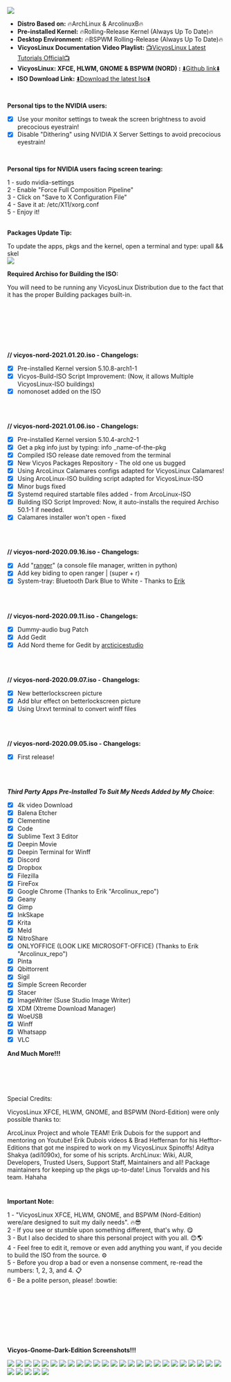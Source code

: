 
![](https://i.imgur.com/JmB7UDV.jpg)

- **Distro Based on:** :fire:ArchLinux & ArcolinuxB:fire:
- **Pre-installed Kernel:** :fire:Rolling-Release Kernel (Always Up To Date):fire:
- **Desktop Environment:** :fire:BSPWM Rolling-Release (Always Up To Date):fire:
- **VicyosLinux Documentation Video Playlist:** [:tv:VicyosLinux Latest Tutorials Official:tv:](https://www.youtube.com/playlist?list=PLEHnzNeoCcNzT-ZpVu7aywVocaxr7XgNS)
- **VicyosLinux: XFCE, HLWM, GNOME & BSPWM (NORD) :** [:arrow_down:Github link:arrow_down:](https://github.com/felipendc/vicyos-build) 
- **ISO Download Link:** [:arrow_down:Download the latest Iso:arrow_down:](https://sourceforge.net/projects/arcolinux-spinoffs/files/Vicyos/Vicyos-Nord/) 

#

**Personal tips to the NVIDIA users:**

- [x] Use your monitor settings to tweak the screen brightness to avoid precocious eyestrain!
- [x] Disable "Dithering" using NVIDIA X Server Settings to avoid precocious eyestrain!
<br />

**Personal tips for NVIDIA users facing screen tearing:** 

1 - sudo nvidia-settings <br />
2 - Enable "Force Full Composition Pipeline" <br />
3 - Click on "Save to X Configuration File" <br />
4 - Save it at: /etc/X11/xorg.conf <br />
5 - Enjoy it! <br />
 <br />

**Packages Update Tip:** 

To update the apps, pkgs and the kernel, open a terminal and type: upall && skel<br />
![](https://i.imgur.com/OHhlz0f.png)
 <br />


**Required Archiso for Building the ISO:** 

You will need to be running any VicyosLinux Distribution due to the fact that it has the proper Building packages built-in.<br />

#

<br />
<br />
<br />
<br />


**//  vicyos-nord-2021.01.20.iso - Changelogs:**

 - [x] Pre-installed Kernel version 5.10.8-arch1-1
 - [x] Vicyos-Build-ISO Script Improvement: (Now, it allows Multiple VicyosLinux-ISO buildings)
 - [x] nomonoset added on the ISO

<br />
<br />

 
**//  vicyos-nord-2021.01.06.iso - Changelogs:**

 - [x] Pre-installed Kernel version 5.10.4-arch2-1
 - [x] Get a pkg info just by typing: info _name-of-the-pkg
 - [x] Compiled ISO release date removed from the terminal 
 - [x] New Vicyos Packages Repository - The old one us bugged
 - [x] Using ArcoLinux Calamares configs adapted for VicyosLinux Calamares!
 - [x] Using ArcoLinux-ISO building script adapted for VicyosLinux-ISO
 - [x] Minor bugs fixed
 - [x] Systemd required startable files added - from ArcoLinux-ISO
 - [x] Building ISO Script Improved: Now, it auto-installs the required Archiso 50.1-1 if needed. 
 - [x] Calamares installer won't open - fixed

<br />
<br />


**//  vicyos-nord-2020.09.16.iso - Changelogs:**

 - [x] Add "[ranger](https://github.com/ranger/ranger)" (a console file manager, written in python)
 - [x] Add key biding to open ranger | (super + r)
 - [x] System-tray: Bluetooth Dark Blue to White - Thanks to [Erik](https://www.youtube.com/watch?v=PhvUQCuoUfc)

<br />
<br />

**//  vicyos-nord-2020.09.11.iso - Changelogs:**

 - [x] Dummy-audio bug Patch
 - [x] Add Gedit 
 - [x] Add Nord theme for Gedit by [arcticicestudio](https://github.com/arcticicestudio)

<br />
<br />

**//  vicyos-nord-2020.09.07.iso - Changelogs:**

 - [x] New betterlockscreen picture 
 - [x] Add blur effect on betterlockscreen picture
 - [x] Using Urxvt terminal to convert winff files

<br />
<br />

**//  vicyos-nord-2020.09.05.iso - Changelogs:**

 - [x] First release!

<br />
<br />

***Third Party Apps Pre-Installed To Suit My Needs Added by My Choice***: <br />

 - [x] 4k video Download 
 - [x] Balena Etcher 
 - [x] Clementine 
 - [x] Code
 - [x] Sublime Text 3 Editor
 - [x] Deepin Movie
 - [x] Deepin Terminal for Winff
 - [x] Discord
 - [x] Dropbox
 - [x] Filezilla
 - [x] FireFox 
 - [x] Google Chrome (Thanks to Erik "Arcolinux_repo")
 - [x] Geany
 - [x] Gimp
 - [x] InkSkape
 - [x] Krita
 - [x] Meld
 - [x] NitroShare
 - [x] ONLYOFFICE (LOOK LIKE MICROSOFT-OFFICE) (Thanks to Erik "Arcolinux_repo")
 - [x] Pinta
 - [x] Qbittorrent
 - [x] Sigil
 - [x] Simple Screen Recorder
 - [x] Stacer
 - [x] ImageWriter (Suse Studio Image Writer)
 - [x] XDM (Xtreme Download Manager)
 - [x] WoeUSB
 - [x] Winff
 - [x] Whatsapp
 - [x] VLC

**And Much More!!!**

<br />
<br />

# 

Special Credits:

VicyosLinux XFCE, HLWM, GNOME, and BSPWM (Nord-Edition) were only possible thanks to:

ArcoLinux Project and whole TEAM!
Erik Dubois for the support and mentoring on Youtube!
Erik Dubois videos & Brad Heffernan for his Hefftor-Editions that got me inspired to work on my VicyosLinux Spinoffs!
Aditya Shakya (adi1090x), for some of his scripts. 
ArchLinux: Wiki, AUR, Developers, Trusted Users, Support Staff, Maintainers and all!
Package maintainers for keeping up the pkgs up-to-date!
Linus Torvalds and his team. Hahaha

# 

**Important Note:**

1 - "VicyosLinux XFCE, HLWM, GNOME, and BSPWM (Nord-Edition) were/are designed to suit my daily needs". :fire::sunglasses: <br />
2 - If you see or stumble upon something different, that's why. :yum: <br />
3 - But I also decided to share this personal project with you all. :blush::earth_americas: <br />
4 - Feel free to edit it, remove or even add anything you want, if you decide to build the ISO from the source. :gear: <br />
5 - Before you drop a bad or even a nonsense comment, re-read the numbers: 1, 2, 3, and 4. :clipboard: <br />
6 - Be a polite person, please! :bowtie: <br />

#

<br />


#

<br />
<br />

**Vicyos-Gnome-Dark-Edition Screenshots!!!**


![](https://i.imgur.com/VaHlSLz.jpg)
![](https://i.imgur.com/DFR1Ucf.jpg)
![](https://i.imgur.com/JmB7UDV.jpg)
![](https://i.imgur.com/THHcyMd.jpg)
![](https://i.imgur.com/UNjM0zz.png)
![](https://i.imgur.com/3bjVwLZ.png)
![](https://i.imgur.com/uhhff0q.png)
![](https://i.imgur.com/YU1We7l.jpg)
![](https://i.imgur.com/mgaqKTt.jpg)
![](https://i.imgur.com/WwREqie.jpg)
![](https://i.imgur.com/n8WqDFc.jpg)
![](https://i.imgur.com/4Zv6VnR.jpg)
![](https://i.imgur.com/QxRh835.png)
![](https://i.imgur.com/wuO7FqA.png)
![](https://i.imgur.com/sKUTXLT.png)
![](https://i.imgur.com/WiZSRU8.png)
![](https://i.imgur.com/h662hwc.png)
![](https://i.imgur.com/mf6CXhJ.png)
![](https://i.imgur.com/3KqbI17.png)
![](https://i.imgur.com/Y3MP0qo.png)
![](https://i.imgur.com/aNuZh1Z.png)
![](https://i.imgur.com/g0IyUuT.png)
![](https://i.imgur.com/9rTuEBs.png)
![](https://i.imgur.com/f36sdbl.png)
![](https://i.imgur.com/hXw8F8J.jpg)
![](https://i.imgur.com/YNe9Uhz.jpg)
![](https://i.imgur.com/VfzSJJk.jpg)
![](https://i.imgur.com/LW9yWOe.jpg)
![](https://i.imgur.com/6MTxJiK.jpg)
![](https://i.imgur.com/ktEku5z.jpg)













































